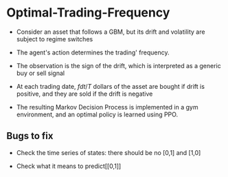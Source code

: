 # Optimal-Trading-Frequency

- Consider an asset that follows a GBM, but its drift and volatility are subject to regime switches

- The agent's action determines the trading' frequency.

- The observation is the sign of the drift, which is interpreted as a generic buy or sell signal

- At each trading date, $fdt/T$ dollars of the asset are bought if drift is positive, and they are sold if the drift is negative

- The resulting Markov Decision Process is implemented in a gym environment, and an optimal policy is learned using PPO.

## Bugs to fix

- Check the time series of states: there should be no [0,1] and [1,0]

- Check what it means to predict[[0,1]]

